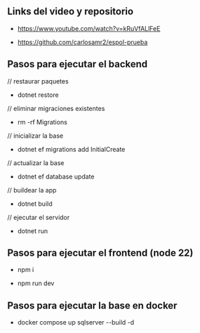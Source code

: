 ## Links del video y repositorio

 - https://www.youtube.com/watch?v=kRuVfALlFeE
 
 - https://github.com/carlosamr2/espol-prueba

## Pasos para ejecutar el backend

// restaurar paquetes
 - dotnet restore

// eliminar migraciones existentes
 - rm -rf Migrations

// inicializar la base
 - dotnet ef migrations add InitialCreate

// actualizar la base
 - dotnet ef database update

// buildear la app
 - dotnet build

// ejecutar el servidor
 - dotnet run

## Pasos para ejecutar el frontend (node 22)

 - npm i

 - npm run dev

## Pasos para ejecutar la base en docker

 - docker compose up sqlserver --build -d
